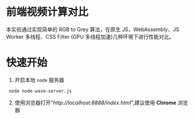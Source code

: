 # 前端视频计算对比

本实验通过实现简单的 RGB to Grey 算法，在原生 JS、WebAssembly、JS Worker 多线程、CSS Filter (GPU 多线程加速)几种环境下进行性能对比。

# 快速开始

1. 开启本地 `node` 服务器

```
 node node-wasm-server.js
```

2. 使用浏览器打开"_http://localhost:8888/index.html_",建议使用 **Chrome** 浏览器

